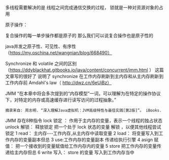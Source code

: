 多线程需要解决的是 线程之间完成通信交换的过程， 锁就是一种对资源对象的占用

原子操作： 

复合操作的每一单步操作都是原子的 那么我们可以说复合操作也是原子性的


java并发之原子性、可见性、有序性（https://my.oschina.net/wangnian/blog/668490）



Synchronize 和 volatile 之间的区别 （https://ddyblackhat.gitbooks.io/java/content/concurrent/jmm.html ） 
这篇文章写的很好了 
说明了 synchronize 在工作内存刷新到主内存和从主内存刷新到工作内存前
Amdahl's  law（ http://dwz.cn/6eUiBz）

JMM “在本章中将会多次提到的“内存模型”一词，可以理解为在特定的操作协议下，对特定的内存或高速缓存进行读写访问的过程抽象。”
    
    摘录来自: 周志明. “深入理解Java虚拟机：JVM高级特性与最佳实践[第2版]”。 iBooks. 
    
    
JMM 存在8种指令
lock 锁定 ： 作用于主内存的变量，表示一个线程的独占状态
unlock 解锁： 释放锁定 把一个处于 lock 状态的变量 解锁 ，以便其他线程尝试锁定 
1  read： 主内存---工作内存,从主内存中读取变量  2 load： 将变量写入到工作内存的变量副本但总 3 use:工作内存的变量副本 传递给执行引擎 4 asign 赋值： 把一个接收到的变量赋值给工作内存内的变量 5 store 把工作内存的变量传递给主内存但总 6 write 写入：  store 的变量 写入到工作内存当中 
